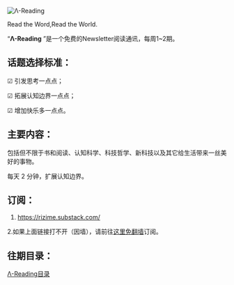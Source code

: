 ![Λ-Reading](https://rizibox.herokuapp.com/TEMP/Λ-Reading.png)

Read the Word,Read the World.

“**Λ-Reading** ”是一个免费的Newsletter阅读通讯，每周1~2期。

## 话题选择标准：

☑ 引发思考一点点；

☑ 拓展认知边界一点点；

☑ 增加快乐多一点点。


## 主要内容：

包括但不限于书和阅读、认知科学、科技哲学、新科技以及其它给生活带来一丝美好的事物。

每天 2 分钟，扩展认知边界。


##  订阅：

1. https://rizime.substack.com/

2.如果上面链接打不开（因墙），请前往<a href="https://forms.office.com/Pages/ResponsePage.aspx?id=VIwy2_GOiEa-VdcIU10AJ_jKLTF5MW1JmqVdTmBOHW1UMkQwMThXODlHSkhBN1pKN0w2UjlLVlUySy4u" target="_blank">这里免翻墙</a>订阅。


## 往期目录：

[Λ-Reading目录](https://www.notion.so/rizi/Reading-d77be691eb244db0b8add646b6ef7f3b)
